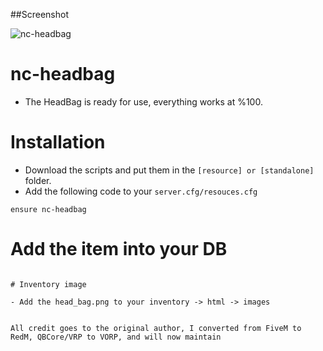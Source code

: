 ##Screenshot

![nc-headbag](https://i.gyazo.com/f6db9c7a7e9a2f54af800a81023c36cb.png)

# nc-headbag
- The HeadBag is ready for use, everything works at %100.
# Installation

- Download the scripts and put them in the ```[resource] or [standalone]``` folder.
- Add the following code to your ```server.cfg/resouces.cfg```

```
ensure nc-headbag
```

# Add the item into your DB

```

# Inventory image

- Add the head_bag.png to your inventory -> html -> images


All credit goes to the original author, I converted from FiveM to RedM, QBCore/VRP to VORP, and will now maintain
